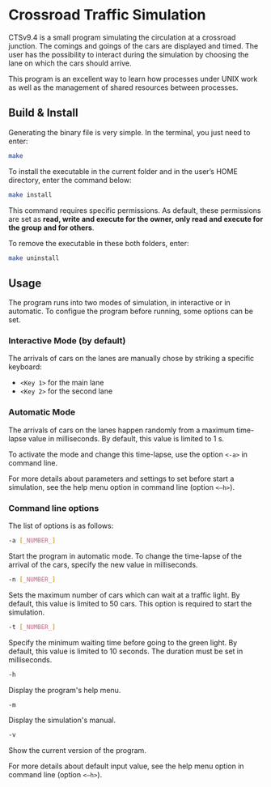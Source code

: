 # Crossroad Traffic Simulation

CTSv9.4 is a small program simulating the circulation at a crossroad junction. The comings and goings of the cars are displayed and timed.
The user has the possibility to interact during the simulation by choosing the lane on which the cars should arrive.

This program is an excellent way to learn how processes under UNIX work as well as the management of shared resources between processes.

## Build & Install

Generating the binary file is very simple. In the terminal, you just need to enter:
```bash
make
```

To install the executable in the current folder and in the user’s HOME directory, enter the command below:
```bash
make install
```
This command requires specific permissions. As default, these permissions are set as __read, write and execute for the owner, only read and execute for the group and for others__.

To remove the executable in these both folders, enter:
```bash
make uninstall
```

## Usage

The program runs into two modes of simulation, in interactive or in automatic. To configue the program before running, some options can be set.

### Interactive Mode (by default)

The arrivals of cars on the lanes are manually chose by striking a specific keyboard:
* `<Key 1>` for the main lane
* `<Key 2>` for the second lane

### Automatic Mode

The arrivals of cars on the lanes happen randomly from a maximum time-lapse value in milliseconds. By default, this value is limited to 1 s.

To activate the mode and change this time-lapse, use the option `<-a>` in command line.

For more details about parameters and settings to set before start a simulation, see the help menu option in command line (option `<–h>`).

### Command line options

The list of options is as follows:

```bash
-a [_NUMBER_]
```
Start the program in automatic mode. To change the time-lapse of the arrival of the cars, specify the new value in milliseconds.

```bash
-n [_NUMBER_]
```
Sets the maximum number of cars which can wait at a traffic light. By default, this value is limited to 50 cars. This option is required to start the simulation.

```bash
-t [_NUMBER_]
```
Specify the minimum waiting time before going to the green light. By default, this value is limited to 10 seconds. The duration must be set in milliseconds.

```bash
-h
```
Display the program's help menu.

```bash
-m
```
Display the simulation's manual.

```bash
-v
```
Show the current version of the program.

For more details about default input value, see the help menu option in command line (option `<–h>`).

